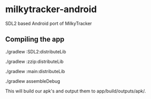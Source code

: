# milkytracker-android

SDL2 based Android port of MilkyTracker

## Compiling the app

./gradlew :SDL2:distributeLib

./gradlew :zzip:distributeLib

./gradlew :main:distributeLib

./gradlew assembleDebug

This will build our apk's and output them to app/build/outputs/apk/.
